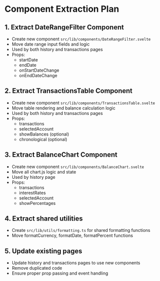 # Component Extraction Plan

## 1. Extract DateRangeFilter Component
- Create new component `src/lib/components/DateRangeFilter.svelte`
- Move date range input fields and logic
- Used by both history and transactions pages
- Props:
  - startDate
  - endDate
  - onStartDateChange
  - onEndDateChange

## 2. Extract TransactionsTable Component
- Create new component `src/lib/components/TransactionsTable.svelte`
- Move table rendering and balance calculation logic
- Used by both history and transactions pages
- Props:
  - transactions
  - selectedAccount
  - showBalances (optional)
  - chronological (optional)

## 3. Extract BalanceChart Component
- Create new component `src/lib/components/BalanceChart.svelte`
- Move all chart.js logic and state
- Used by history page
- Props:
  - transactions
  - interestRates
  - selectedAccount
  - showPercentages

## 4. Extract shared utilities
- Create `src/lib/utils/formatting.ts` for shared formatting functions
- Move formatCurrency, formatDate, formatPercent functions

## 5. Update existing pages
- Update history and transactions pages to use new components
- Remove duplicated code
- Ensure proper prop passing and event handling